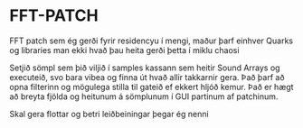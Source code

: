 # FFT-PATCH
FFT patch sem ég gerði fyrir residencyu í mengi, maður þarf einhver Quarks og libraries man ekki hvað þau heita gerði þetta í miklu chaosi

Setjið sömpl sem þið viljið í samples kassann sem heitir Sound Arrays og executeið, svo bara vibea og finna út hvað allir takkarnir gera. Það þarf að opna filterinn og mögulega stilla til gateið ef ekkert hljóð kemur. Það er hægt að breyta fjölda og heitunum á sömplunum í GUI partinum af patchinum.

Skal gera flottar og betri leiðbeiningar þegar ég nenni
